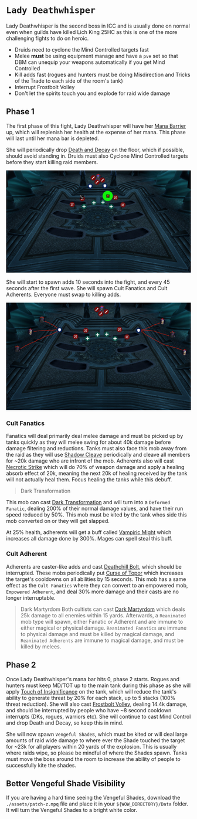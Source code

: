 # `Lady Deathwhisper`

Lady Deathwhisper is the second boss in ICC and is usually done on normal
even when guilds have killed Lich King 25HC as this is one of the more challenging
fights to do on heroic.

- Druids need to cyclone the Mind Controlled targets fast
- Melee **must** be using equipment manage and have a `pve` set so that 
DBM can unequip your weapons automatically if you get Mind Controlled
- Kill adds fast (rogues and hunters must be doing Misdirection and Tricks of 
the Trade to each side of the room's tank)
- Interrupt Frostbolt Volley
- Don't let the spirits touch you and explode for raid wide damage

## Phase 1

The first phase of this fight, Lady Deathwhisper will have her 
[Mana Barrier](https://www.wowhead.com/wotlk/spell=70842/mana-barrier) up,
which will replenish her health at the expense of her mana. This phase will last
until her mana bar is depleted.

She will periodically drop
[Death and Decay](https://www.wowhead.com/wotlk/spell=71001/death-and-decay)
on the floor, which if possible, should avoid standing in. Druids must also
Cyclone Mind Controlled targets before they start killing raid members.

![Death and Decay](./img/ldw2.png)

She will start to spawn adds 10 seconds into the fight, and every 45 seconds
after the first wave. She will spawn Cult Fanatics and Cult Adherents. 
Everyone must swap to killing adds.

![Adds positioning](./img/ldw1.png)


### Cult Fanatics

Fanatics will deal primarily deal melee damage and must be picked up by tanks
quickly as they will melee swing for about 40k damage before damage filtering
and reductions. Tanks must also face this mob away from the raid as they will
use [Shadow Cleave](https://www.wowhead.com/wotlk/spell=70670/shadow-cleave)
periodically and cleave all members for ~20k damage who are infront of the mob.
Adherents also will cast [Necrotic Strike](https://www.wowhead.com/wotlk/spell=70659/necrotic-strike)
which will do 70% of weapon damage and apply a healing absorb effect of 20k, 
meaning the next 20k of healing received by the tank will not actually heal
them. Focus healing the tanks while this debuff.

> Dark Transformation

This mob can cast [Dark Transformation](https://www.wowhead.com/wotlk/spell=70900/dark-transformation)
and will turn into a `Deformed Fanatic`, dealing 200% of their normal damage 
values, and have their run speed reduced by 50%. This mob must be kited by the
tank whos side this mob converted on or they will get slapped.

At 25% health, adherents will get a buff called 
[Vampiric Might](https://www.wowhead.com/wotlk/spell=70674/vampiric-might) which
increases all damage done by 300%. Mages can spell steal this buff.

### Cult Adherent

Adherents are caster-like adds and cast 
[Deathchill Bolt](https://www.wowhead.com/wotlk/spell=70594/deathchill-bolt),
which should be interrupted. These mobs periodically put 
[Curse of Topor](https://www.wowhead.com/wotlk/spell=71237/curse-of-torpor)
which increases the target's cooldowns on all abilities by 15 seconds.
This mob has a same effect as the `Cult Fanatics` where they can convert to
an empowered mob, `Empowered Adherent`, and deal 30% more damage and their casts
are no longer interruptable.

> Dark Martyrdom
Both cultists can cast [Dark Martyrdom](https://www.wowhead.com/wotlk/spell=70903/dark-martyrdom)
which deals 25k damage to all enemies within 15 yards. Afterwards, a `Reanimated`
mob type will spawn, either Fanatic or Adherent and are immune to either magical
or physical damage. `Reanimated Fanatics` are immune to physical damage and must
be killed by magical damage, and `Reanimated Adherents` are immune to magical damage,
and must be killed by melees.

## Phase 2

Once Lady Deathwhisper's mana bar hits 0, phase 2 starts. Rogues and hunters
must keep MD/TOT up to the main tank during this phase as she will apply
[Touch of Insignificance](https://www.wowhead.com/wotlk/spell=71204/touch-of-insignificance)
on the tank, which will reduce the tank's ability to generate threat by 20%
for each stack, up to 5 stacks (100% threat reduction). She will also cast
[Frostbolt Volley](https://www.wowhead.com/wotlk/spell=72905/frostbolt-volley),
dealing 14.4k damage, and should be interrupted by people who have ~8 second
cooldown interrupts (DKs, rogues, warriors etc). She will continue to cast 
Mind Control and drop Death and Decay, so keep this in mind.

She will now spawn `Vengeful Shade`s, which must be kited or will deal
large amounts of raid wide damage to where ever the Shade touched the target
for ~23k for all players within 20 yards of the explosion.
This is usually where raids wipe, so please be mindful of where
the Shades spawn. Tanks must move the boss around the room to increase
the ability of people to successfully kite the shades.

## Better Vengeful Shade Visibility

If you are having a hard time seeing the Vengeful Shades, download
the `./assets/patch-z.mpq` file and place it in your `${WOW_DIRECTORY}/Data` folder.
It will turn the Vengeful Shades to a bright white color.
